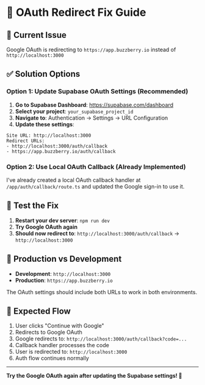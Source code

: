 # 🔧 OAuth Redirect Fix Guide

## 🚨 **Current Issue**
Google OAuth is redirecting to `https://app.buzzberry.io` instead of `http://localhost:3000`

## ✅ **Solution Options**

### **Option 1: Update Supabase OAuth Settings (Recommended)**

1. **Go to Supabase Dashboard**: https://supabase.com/dashboard
2. **Select your project**: `your_supabase_project_id`
3. **Navigate to**: Authentication → Settings → URL Configuration
4. **Update these settings**:

```
Site URL: http://localhost:3000
Redirect URLs: 
- http://localhost:3000/auth/callback
- https://app.buzzberry.io/auth/callback
```

### **Option 2: Use Local OAuth Callback (Already Implemented)**

I've already created a local OAuth callback handler at `/app/auth/callback/route.ts` and updated the Google sign-in to use it.

## 🧪 **Test the Fix**

1. **Restart your dev server**: `npm run dev`
2. **Try Google OAuth again**
3. **Should now redirect to**: `http://localhost:3000/auth/callback` → `http://localhost:3000`

## 🔄 **Production vs Development**

- **Development**: `http://localhost:3000`
- **Production**: `https://app.buzzberry.io`

The OAuth settings should include both URLs to work in both environments.

## 🎯 **Expected Flow**

1. User clicks "Continue with Google"
2. Redirects to Google OAuth
3. Google redirects to: `http://localhost:3000/auth/callback?code=...`
4. Callback handler processes the code
5. User is redirected to: `http://localhost:3000`
6. Auth flow continues normally

---

**Try the Google OAuth again after updating the Supabase settings! 🚀** 
